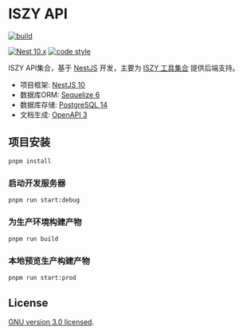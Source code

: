 # ISZY API

[![build](https://github.com/ZvonimirSun/iszy-api/actions/workflows/docker.yml/badge.svg)](https://github.com/ZvonimirSun/iszy-api/actions/workflows/docker.yml)

[![Nest 10.x](https://img.shields.io/badge/Nest-10.x-blue)](https://nestjs.com/) [![code style](https://antfu.me/badge-code-style.svg)](https://github.com/antfu/eslint-config)

ISZY API集合，基于 [NestJS](http://nestjs.com/) 开发，主要为 [ISZY 工具集合](https://github.com/zvonimirsun/iszy-tools) 提供后端支持。

- 项目框架: [NestJS 10](http://nestjs.com/)
- 数据库ORM: [Sequelize 6](https://sequelize.org/)
- 数据库存储: [PostgreSQL 14](https://www.postgresql.org/)
- 文档生成: [OpenAPI 3](https://swagger.io/specification/)

## 项目安装

```bash
pnpm install
```

### 启动开发服务器

```bash
pnpm run start:debug
```

### 为生产环境构建产物

```bash
pnpm run build
```

### 本地预览生产构建产物

```bash
pnpm run start:prod
```

## License

[GNU version 3.0 licensed](LICENSE).
